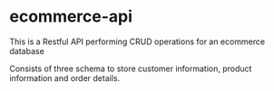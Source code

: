 # ecommerce-api

This is a Restful API performing CRUD operations for an ecommerce database

Consists of three schema to store customer information, product information and order details.
